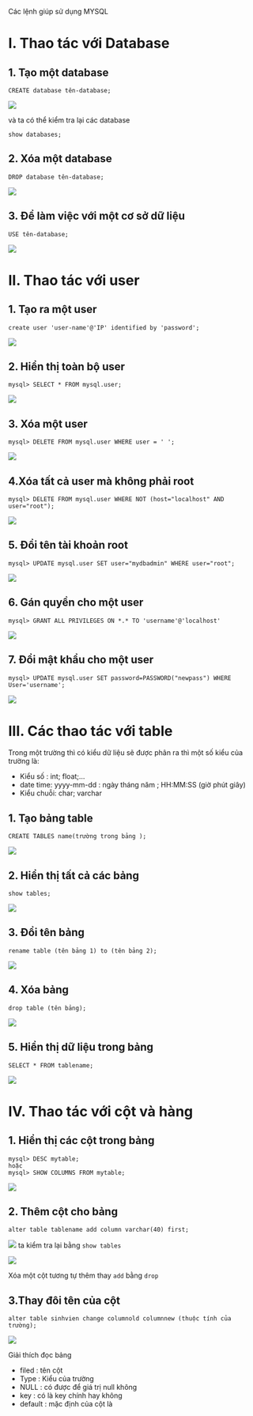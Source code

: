 Các lệnh giúp sử dụng MYSQL
# I. Thao tác với Database
## 1. Tạo một database
```
CREATE database tên-database;
```
![](../images/MYSQL/screenshot_9.png)

và ta có thể kiểm tra lại các database 
```
show databases;
```

## 2. Xóa một database
```
DROP database tên-database;
```
![](../images/MYSQL/screenshot_10.png)

## 3. Để làm việc với một cơ sở dữ liệu
```
USE tên-database;
```
![](../images/MYSQL/screenshot_11.png)
# II. Thao tác với user 
## 1. Tạo ra một user 
```
create user 'user-name'@'IP' identified by 'password';
```
![](../images/MYSQL/screenshot_6.png)
## 2. Hiển thị toàn bộ user 
```
mysql> SELECT * FROM mysql.user;
```
![](../images/MYSQL/screenshot_12.png)
## 3. Xóa một user 
```
mysql> DELETE FROM mysql.user WHERE user = ' ';
```
![](../images/MYSQL/screenshot_13.png)
## 4.Xóa tất cả user mà không phải root
```
mysql> DELETE FROM mysql.user WHERE NOT (host="localhost" AND user="root");
```
![](../images/MYSQL/screenshot_14.png)
## 5. Đổi tên tài khoản root
```
mysql> UPDATE mysql.user SET user="mydbadmin" WHERE user="root";
```
![](../images/MYSQL/screenshot_15.png)
## 6. Gán quyền cho một user
```
mysql> GRANT ALL PRIVILEGES ON *.* TO 'username'@'localhost'
```
![](../images/MYSQL/screenshot_7.png)
## 7. Đổi mật khẩu cho một user 
```
mysql> UPDATE mysql.user SET password=PASSWORD("newpass") WHERE User='username';
```
![](../images/MYSQL/screenshot_16.png)
# III. Các thao tác với table 
Trong một trường thì có kiểu dữ liệu sẽ được phân ra thì một số kiểu của trường là: 
- Kiểu số : int; float;...
- date time: yyyy-mm-dd : ngày tháng năm ; HH:MM:SS (giờ phút giây)
- Kiểu chuỗi: char; varchar
## 1. Tạo bảng table 
```
CREATE TABLES name(trường trong bảng );
```
![](../images/MYSQL/screenshot_17.png)
## 2. Hiển thị tất cả các bảng
```
show tables;
```
![](../images/MYSQL/screenshot_20.png)
## 3. Đổi tên bảng 
```
rename table (tên bảng 1) to (tên bảng 2);
```
![](../images/MYSQL/screenshot_18.png)
## 4. Xóa bảng 
```
drop table (tên bảng);
```
![](../images/MYSQL/screenshot_19.png)
## 5. Hiển thị dữ liệu trong bảng 
```
SELECT * FROM tablename;
```
![](../images/MYSQL/screenshot_21.png)

# IV. Thao tác với cột và hàng 
## 1. Hiển thị các cột trong bảng 
```
mysql> DESC mytable;
hoặc
mysql> SHOW COLUMNS FROM mytable;
```
![](../images/MYSQL/screenshot_22.png)
## 2. Thêm cột cho bảng 
```
alter table tablename add column varchar(40) first;
```
![](../images/MYSQL/screenshot_24.png)
ta kiểm tra lại bằng `show tables`

![](../images/MYSQL/screenshot_23.png)

Xóa một cột tương tự thêm thay `add` bằng `drop`

## 3.Thay đôi tên của cột 
```
alter table sinhvien change columnold columnnew (thuộc tính của trường);
```
![](../images/MYSQL/screenshot_25.png)

Giải thích đọc bảng 
- filed : tên cột 
- Type : Kiểu của trường
- NULL : có được để giá trị null không
- key : có là key chính hay không
- default : mặc định của cột là 
